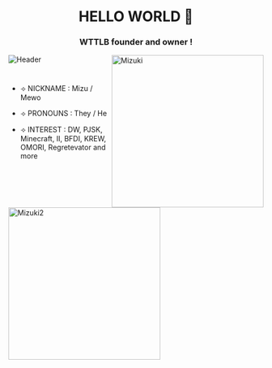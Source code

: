 <h1 align="center">HELLO WORLD 🎀</h1>

<h3 align="center">WTTLB founder and owner !</h3>

<img alt="Header" src="https://64.media.tumblr.com/d9445d5e772c62a4aeea2359fc965c2f/d4220ce088b27814-7e/s2048x3072/85285e617bb85e7929765e8d64ed9976e446a8ec.pnj">

<img align="right" alt="Mizuki" width="300" src="https://64.media.tumblr.com/ba5177ae165bbee4ba8dc64bbd255baa/5ed58768fcf53ef2-16/s400x600/1bfb349cb342d2984cffabc9b81fd924694ac057.pnj">

#
- ⟢ NICKNAME : Mizu / Mewo

- ⟢ PRONOUNS : They / He

- ⟢ INTEREST : DW, PJSK, Minecraft, II, BFDI, KREW, OMORI, Regretevator and more


#

<!-- what -->
<img align="left" alt="Mizuki2" width="300" src="https://64.media.tumblr.com/a487ad71c06864fc2471eed7b31980f1/5ed58768fcf53ef2-71/s400x600/1c458a033bea1088022a05c5ae82c670cc66dbcd.pnj">
